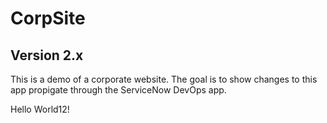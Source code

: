 # CorpSite

## Version 2.x

This is a demo of a corporate website.  The goal is to show changes to this app propigate through the ServiceNow DevOps app.

Hello World12!
